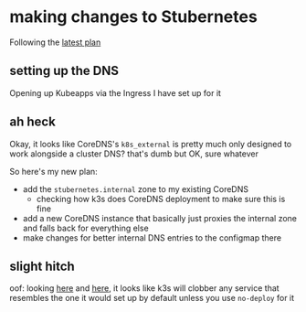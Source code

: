 # making changes to Stubernetes

Following the [latest plan](5ev3h-pts9d-4dacg-wrhfm-rtrac)

## setting up the DNS

Opening up Kubeapps via the Ingress I have set up for it

## ah heck

Okay, it looks like CoreDNS's `k8s_external` is pretty much only designed to work alongside a cluster DNS? that's dumb but OK, sure whatever

So here's my new plan:

- add the `stubernetes.internal` zone to my existing CoreDNS
  - checking how k3s does CoreDNS deployment to make sure this is fine
- add a new CoreDNS instance that basically just proxies the internal zone and falls back for everything else
- make changes for better internal DNS entries to the configmap there

## slight hitch

oof: looking [here](https://github.com/rancher/k3s/blob/master/pkg/server/server.go) and [here](https://github.com/rancher/k3s/blob/master/pkg/deploy/controller.go), it looks like k3s will clobber any service that resembles the one it would set up by default unless you use `no-deploy` for it 
